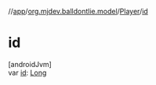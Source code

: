 //[app](../../../index.md)/[org.mjdev.balldontlie.model](../index.md)/[Player](index.md)/[id](id.md)

# id

[androidJvm]\
var [id](id.md): [Long](https://kotlinlang.org/api/latest/jvm/stdlib/kotlin/-long/index.html)
